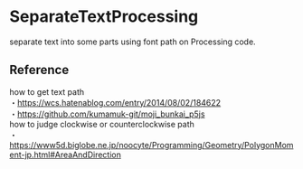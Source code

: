 # SeparateTextProcessing
separate text into some parts using font path on Processing code.  

## Reference  
how to get text path  
・https://wcs.hatenablog.com/entry/2014/08/02/184622  
・https://github.com/kumamuk-git/moji_bunkai_p5js  
how to judge clockwise or counterclockwise path  
・https://www5d.biglobe.ne.jp/noocyte/Programming/Geometry/PolygonMoment-jp.html#AreaAndDirection  
